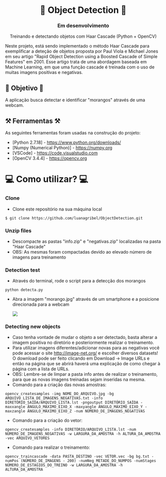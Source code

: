 

<h1 align="center"> 🍓 Object Detection 🍓</h1>
<h3 align="center">  Em desenvolvimento  </h3>

<p align="center">Treinando e detectando objetos com Haar Cascade (Python + OpenCV)</p>

<p align="left">Neste projeto, está sendo implementado o método Haar Cascade para exemplificar a deteção de objetos proposta por Paul Viola e Michael Jones em seu artigo "Rapid Object Detection using a Boosted Cascade of Simple Features" em 2001. Esse artigo trata de uma abordagem baseada em Machine Learning, em que uma função cascade é treinada com o uso de muitas imagens positivas e negativas. </p>

## 🎯 Objetivo 🎯

A aplicação busca detectar e identificar "morangos" através de uma webcam.


## ⚒️ Ferramentas ⚒️
As seguintes ferramentas foram usadas na construção do projeto:

- [Python 2.7.18] - https://www.python.org/downloads/
- [Numpy (Numerical Python)] - https://numpy.org
- [VSCode] - https://code.visualstudio.com
- [OpenCV 3.4.4] - https://opencv.org


# 💻 Como utilizar? 💻

### Clone
- Clone este repositório na sua máquina local
```
$ git clone https://github.com/luanagribel/ObjectDetection.git
```

### Unzip files
- Descompacte as pastas "info.zip" e "negativas.zip" localizadas na pasta "Haar Cascade"
- OBS: As mesmas foram compactadas devido ao elevado número de imagens para treinamento

### Detection test
- Através do terminal, rode o script para a detecção dos morangos
```
python detecta.py
```
- Abra a imagem "morango.jpg" através de um smartphone e a posicione direcionada para a webcam

  <img src="https://i.ibb.co/T2XfJ8w/5193fa15-2317-4f6d-af56-0de52b685e5b.jpg" >
  
### Detecting new objects

- Caso tenha vontade de mudar o objeto a ser detectado, basta alterar a imagem positiva no diretório e posteriormente realizar o treinamento.
- Para utilizar imagens diferentes/adicionar novas para as negativas você pode acessar o site http://image-net.org/ e escolher diversos datasets! O download pode ser feito clicando em Download -> Image URLs e então na página que se abrirá haverá uma explicação de como chegar à página com a lista de URLs.
- OBS: Lembre-se de limpar a pasta info antes de realizar o treinamento, para que as novas imagens treinadas sejam inseridas na mesma.
- Comando para a criação das novas amostras:

```
opencv_createsamples -img NOME_DO_ARQUIVO.jpg -bg ARQUIVO_LISTA_DE_IMAGENS_NEGATIVAS.txt -info DIRETÓRIO_SAÍDA/ARQUIVO_LISTA.lst -pngoutput DIRETÓRIO_SAÍDA -maxxangle ÂNGULO_MÁXIMO_EIXO_X -maxyangle ÂNGULO_MÁXIMO_EIXO_Y -maxzangle ÂNGULO_MÁXIMO_EIXO_Z -num NÚMERO_DE_IMAGENS_NEGATIVAS

```

- Comando para a criação do vetor:

```
opencv_createsamples -info DIRETÓRIO/ARQUIVO_LISTA.lst -num NÚMERO_DE_IMAGENS_NEGATIVAS -w LARGURA_DA_AMOSTRA -h ALTURA_DA_AMOSTRA -vec ARQUIVO_VETORES

```

- Comando para realizar o treinamento:

```
opencv_traincascade -data PASTA_DESTINO -vec VETOR.vec -bg bg.txt -numPos (NÚMERO_DE_IMAGENS - 200) -numNeg METADE_DO_NUMPOS -numStages NÚMERO_DE_ESTAGIOS_DO_TREINO -w LARGURA_DA_AMOSTRA -h ALTURA_DA_AMOSTRA

```

  
